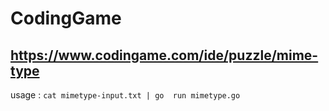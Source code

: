 # CodingGame

## <https://www.codingame.com/ide/puzzle/mime-type>

usage :  `cat mimetype-input.txt | go  run mimetype.go`